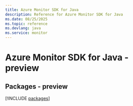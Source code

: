 ```yaml
---
title: Azure Monitor SDK for Java
description: Reference for Azure Monitor SDK for Java
ms.date: 08/25/2025
ms.topic: reference
ms.devlang: java
ms.service: monitor
---
```

# Azure Monitor SDK for Java - preview
## Packages - preview
[!INCLUDE [packages](monitor-index.md)]